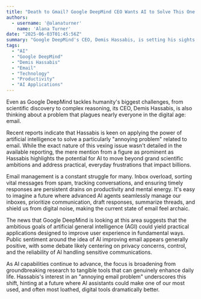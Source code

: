 ```yaml
---
title: "Death to Gmail? Google DeepMind CEO Wants AI to Solve This One Annoying Problem"
authors:
  - username: '@alanaturner'
    name: 'Alana Turner'
date: "2025-06-03T01:45:56Z"
summary: "Google DeepMind's CEO, Demis Hassabis, is setting his sights on a common frustration: email. While the specific \"annoying problem\" he wants AI to tackle remains undisclosed, the news signals AI's potential to revolutionize even the most mundane, yet universally bothersome, aspects of our digital lives."
tags:
  - "AI"
  - "Google DeepMind"
  - "Demis Hassabis"
  - "Email"
  - "Technology"
  - "Productivity"
  - "AI Applications"
---
```


Even as Google DeepMind tackles humanity's biggest challenges, from scientific discovery to complex reasoning, its CEO, Demis Hassabis, is also thinking about a problem that plagues nearly everyone in the digital age: email.

Recent reports indicate that Hassabis is keen on applying the power of artificial intelligence to solve a particularly "annoying problem" related to email. While the exact nature of this vexing issue wasn't detailed in the available reporting, the mere mention from a figure as prominent as Hassabis highlights the potential for AI to move beyond grand scientific ambitions and address practical, everyday frustrations that impact billions.

Email management is a constant struggle for many. Inbox overload, sorting vital messages from spam, tracking conversations, and ensuring timely responses are persistent drains on productivity and mental energy. It's easy to imagine a future where advanced AI agents seamlessly manage our inboxes, prioritize communication, draft responses, summarize threads, and shield us from digital noise, making the current state of email feel archaic.

The news that Google DeepMind is looking at this area suggests that the ambitious goals of artificial general intelligence (AGI) could yield practical applications designed to improve user experience in fundamental ways. Public sentiment around the idea of AI improving email appears generally positive, with some debate likely centering on privacy concerns, control, and the reliability of AI handling sensitive communications.

As AI capabilities continue to advance, the focus is broadening from groundbreaking research to tangible tools that can genuinely enhance daily life. Hassabis's interest in an "annoying email problem" underscores this shift, hinting at a future where AI assistants could make one of our most used, and often most loathed, digital tools dramatically better.
